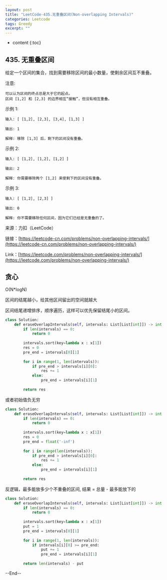 ```yaml
---
layout: post
title: "LeetCode-435.无重叠区间(Non-overlapping Intervals)"
categories: Leetcode
tags: Greedy
excerpt: ""
---
```


* content
{:toc}

## 435. 无重叠区间

给定一个区间的集合，找到需要移除区间的最小数量，使剩余区间互不重叠。

注意:

```
可以认为区间的终点总是大于它的起点。
区间 [1,2] 和 [2,3] 的边界相互“接触”，但没有相互重叠。
```

示例 1:

```
输入: [ [1,2], [2,3], [3,4], [1,3] ]

输出: 1

解释: 移除 [1,3] 后，剩下的区间没有重叠。
```

示例 2:

```
输入: [ [1,2], [1,2], [1,2] ]

输出: 2

解释: 你需要移除两个 [1,2] 来使剩下的区间没有重叠。
```

示例 3:

```
输入: [ [1,2], [2,3] ]

输出: 0

解释: 你不需要移除任何区间，因为它们已经是无重叠的了。
```

来源：力扣（LeetCode）

链接：[https://leetcode-cn.com/problems/non-overlapping-intervals/](https://leetcode-cn.com/problems/non-overlapping-intervals/)

Link：[https://leetcode.com/problems/non-overlapping-intervals/](https://leetcode.com/problems/non-overlapping-intervals/)


## 贪心

O(N*logN)

区间的结尾越小，给其他区间留出的空间就越大

区间结尾递增排序，顺序遍历，这样可以优先保留结尾小的区间。

```python
class Solution:
    def eraseOverlapIntervals(self, intervals: List[List[int]]) -> int:
        if len(intervals) == 0:
            return 0
        
        intervals.sort(key=lambda x : x[1])
        res = 0
        pre_end = intervals[0][1]
        
        for i in range(1, len(intervals)):
            if pre_end > intervals[i][0]:
                res += 1
            else:
                pre_end = intervals[i][1]
            
        return res
```

或者初始值负无穷

```python
class Solution:
    def eraseOverlapIntervals(self, intervals: List[List[int]]) -> int:
        if len(intervals) == 0:
            return 0
        
        intervals.sort(key=lambda x : x[1])
        res = 0
        pre_end = float('-inf')
        
        for i in range(len(intervals)):
            if pre_end > intervals[i][0]:
                res += 1
            else:
                pre_end = intervals[i][1]
            
        return res
```

反逻辑，最多能放多少个不重叠的区间, 结果 = 总量 - 最多能放下的

```python
class Solution:
    def eraseOverlapIntervals(self, intervals: List[List[int]]) -> int:
        if len(intervals) == 0:
            return 0
        
        intervals.sort(key=lambda x : x[1])
        put = 1
        pre_end = intervals[0][1]
        
        for i in range(1, len(intervals)):
            if intervals[i][0] >= pre_end:
                put += 1
                pre_end = intervals[i][1]
            
        return len(intervals) - put
```

--End--


